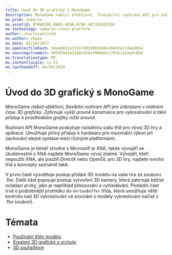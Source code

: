```yaml
---
title: Úvod do 3D grafický s MonoGame
description: MonoGame nabízí efektivní, flexibilní rozhraní API pro zobrazení v reálném čase 3D grafický. Zahrnuje vyšší úrovně konstrukce pro vykreslování a také přístup k prostředkům grafiky nižší úrovně.
ms.prod: xamarin
ms.assetid: 8706826E-8BA5-4E00-A7D6-4072626E3292
ms.technology: xamarin-cross-platform
author: charlespetzold
ms.author: chape
ms.date: 03/28/2017
ms.openlocfilehash: 59aab811a51517d052902b40cb9e43a7cda6d654
ms.sourcegitcommit: 945df041e2180cb20af08b83cc703ecd1aedc6b0
ms.translationtype: MT
ms.contentlocale: cs-CZ
ms.lasthandoff: 04/04/2018
---
```

# <a name="introduction-to-3d-graphics-with-monogame"></a>Úvod do 3D grafický s MonoGame

_MonoGame nabízí efektivní, flexibilní rozhraní API pro zobrazení v reálném čase 3D grafický. Zahrnuje vyšší úrovně konstrukce pro vykreslování a také přístup k prostředkům grafiky nižší úrovně._

Rozhraní API MonoGame poskytuje rozsáhlou sadu tříd pro vývoj 3D hry a aplikace. Umožňuje přímý přístup k hardwaru pro maximální výkon při zachování stejné syntaxe mezi různými platformami.

MonoGame je téměř shodné s Microsoft je XNA, takže vývojáři se zkušenostmi s XNA najdete MonoGame vývoj známé. Vývojáři, kteří nepoužili XNA, ale použili DirectX nebo OpenGL pro 3D hry, najdete mnoho tříd a koncepty seznámit také.

V první části vysvětluje postup přidání 3D modelu na vaše hra ze souboru .fbx. Další část popisuje postup vytvoření 3D kamery, která zahrnuje běžné ovládací prvky, jako je například přesouvání a vyhledávání. Poslední část trvá o podrobnější prohlídku do `VertexBuffer` třída, která umožňuje větší kontrolu nad 3D vykreslování ve srovnání s modely vykreslování načíst z .fbx souborů.


# <a name="subsections"></a>Témata

- [Používání třídy modelu](~/graphics-games/monogame/3d/part1.md)
- [Kreslení 3D grafický s vrcholy](~/graphics-games/monogame/3d/part2.md)
- [3D souřadnice](~/graphics-games/monogame/3d/part3.md)